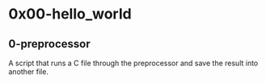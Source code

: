 # 0x00-hello_world
## 0-preprocessor
A script that runs a C file through the preprocessor and save the result into another file.
